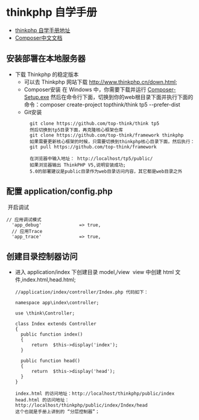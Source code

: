 # thinkphp 自学手册

* [thinkphp 自学手册地址](https://www.kancloud.cn/manual/thinkphp5/118003)
* [Composer中文文档](https://www.kancloud.cn/thinkphp/composer/35668)


## 安装部署在本地服务器

* 下载 Thinkphp 的稳定版本
  - 可以去 Thinkphp 网站下载 http://www.thinkphp.cn/down.html;
  - Composer安装 在 Windows 中，你需要下载并运行  [Composer-Setup.exe](https://getcomposer.org/Composer-Setup.exe)
    然后在命令行下面，切换到你的web根目录下面并执行下面的命令：composer create-project topthink/think tp5  --prefer-dist
  - Git安装
    ```
      git clone https://github.com/top-think/think tp5
      然后切换到tp5目录下面，再克隆核心框架仓库
      git clone https://github.com/top-think/framework thinkphp
      如果需要更新核心框架的时候，只需要切换到thinkphp核心目录下面，然后执行：
      git pull https://github.com/top-think/framework
      
      在浏览器中输入地址： http://localhost/tp5/public/
      如果浏览器输出 ThinkPHP V5,说明安装成功;  
      5.0的部署建议是public目录作为web目录访问内容，其它都是web目录之外  
    ```


## 配置 application/config.php
  
  开启调试
  
  ```
  // 应用调试模式
    'app_debug'              => true,
    // 应用Trace
    'app_trace'              => true,
  ```

## 创建目录控制器访问

* 进入 application/index 下创建目录  model,/view
  view 中创建 html 文件,index.html,head.html;
  
  ```
  //application/index/controller/Index.php 代码如下：
  
  namespace app\index\controller;

  use \think\Controller;

  class Index extends Controller
  {
    public function index()
    {
        return  $this->display('index');
    }

    public function head()
    {
        return  $this->display('head');
    }
  }
  
  index.html 的访问地址：http://localhost/thinkphp/public/index
  head.html 的访问地址： http://localhost/thinkphp/public/index/Index/head
  这个也就是手册上讲到的 “分层控制器”；
  
  ```
